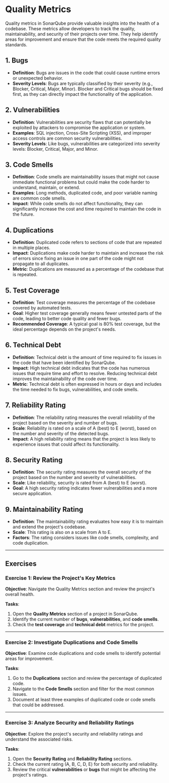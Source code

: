 # Quality Metrics

Quality metrics in SonarQube provide valuable insights into the health of a 
codebase. These metrics allow developers to track the quality, 
maintainability, and security of their projects over time. They help 
identify areas for improvement and ensure that the code meets the required 
quality standards.

## 1. Bugs

- **Definition**: Bugs are issues in the code that could cause runtime 
  errors or unexpected behavior.
- **Severity Levels**: Bugs are typically classified by their severity (e.g.,
  Blocker, Critical, Major, Minor). Blocker and Critical bugs should be 
  fixed first, as they can directly impact the functionality of the 
  application.  

## 2. Vulnerabilities

- **Definition**: Vulnerabilities are security flaws that can potentially 
  be exploited by attackers to compromise the application or system.
- **Examples**: SQL injection, Cross-Site Scripting (XSS), and improper 
  access controls are common security vulnerabilities.
- **Severity Levels**: Like bugs, vulnerabilities are categorized into 
  severity levels: Blocker, Critical, Major, and Minor. 

## 3. Code Smells

- **Definition**: Code smells are maintainability issues that might not 
  cause immediate functional problems but could make the code harder to 
  understand, maintain, or extend.
- **Examples**: Long methods, duplicated code, and poor variable naming are 
  common code smells.
- **Impact**: While code smells do not affect functionality, they can 
  significantly increase the cost and time required to maintain the code in 
  the future.  

## 4. Duplications

- **Definition**: Duplicated code refers to sections of code that are 
  repeated in multiple places.
- **Impact**: Duplications make code harder to maintain and increase the 
  risk of errors since fixing an issue in one part of the code might not 
  propagate to all duplicates.
- **Metric**: Duplications are measured as a percentage of the codebase 
  that is repeated. 

## 5. Test Coverage

- **Definition**: Test coverage measures the percentage of the codebase 
  covered by automated tests.
- **Goal**: Higher test coverage generally means fewer untested parts of 
  the code, leading to better code quality and fewer bugs.
- **Recommended Coverage**: A typical goal is 80% test coverage, but the 
  ideal percentage depends on the project's needs.  

## 6. Technical Debt

- **Definition**: Technical debt is the amount of time required to fix 
  issues in the code that have been identified by SonarQube.
- **Impact**: High technical debt indicates that the code has numerous 
  issues that require time and effort to resolve. Reducing technical debt 
  improves the maintainability of the code over time.
- **Metric**: Technical debt is often expressed in hours or days and 
  includes the time needed to fix bugs, vulnerabilities, and code smells. 

## 7. Reliability Rating

- **Definition**: The reliability rating measures the overall reliability 
  of the project based on the severity and number of bugs.
- **Scale**: Reliability is rated on a scale of A (best) to E (worst), 
  based on the number and severity of the detected bugs.
- **Impact**: A high reliability rating means that the project is less 
  likely to experience issues that could affect its functionality. 

## 8. Security Rating

- **Definition**: The security rating measures the overall security of the 
  project based on the number and severity of vulnerabilities.
- **Scale**: Like reliability, security is rated from A (best) to E (worst).
- **Goal**: A high security rating indicates fewer vulnerabilities and a 
  more secure application. 

## 9. Maintainability Rating

- **Definition**: The maintainability rating evaluates how easy it is to 
  maintain and extend the project's codebase.
- **Scale**: This rating is also on a scale from A to E.
- **Factors**: The rating considers issues like code smells, complexity, 
  and code duplication. 

---

## Exercises

### Exercise 1: Review the Project's Key Metrics

**Objective**: 
Navigate the Quality Metrics section and review the project's overall health.

**Tasks**:
1. Open the **Quality Metrics** section of a project in SonarQube.
2. Identify the current number of **bugs**, **vulnerabilities**, 
   and **code smells**.
3. Check the **test coverage** and **technical debt** metrics for the project.

---

### Exercise 2: Investigate Duplications and Code Smells

**Objective**: 
Examine code duplications and code smells to identify potential areas for 
improvement. 

**Tasks**:
1. Go to the **Duplications** section and review the percentage of duplicated code.
2. Navigate to the **Code Smells** section and filter for the most common issues.
3. Document at least three examples of duplicated code or code smells that 
   could be addressed. 

---

### Exercise 3: Analyze Security and Reliability Ratings

**Objective**: 
Explore the project's security and reliability ratings and understand the 
associated risks. 

**Tasks**:
1. Open the **Security Rating** and **Reliability Rating** sections.
2. Check the current rating (A, B, C, D, E) for both security and reliability.
3. Review the critical **vulnerabilities** or **bugs** that might be 
   affecting the project's ratings. 
